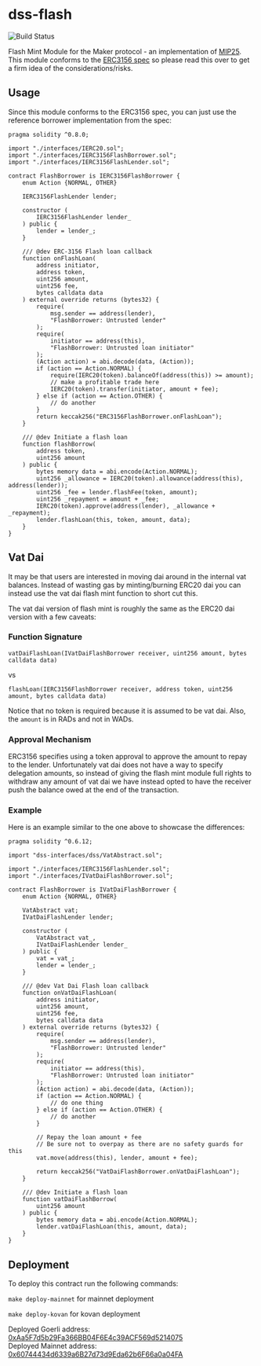 # dss-flash
![Build Status](https://github.com/makerdao/dss-flash/actions/workflows/.github/workflows/tests.yaml/badge.svg?branch=master)

Flash Mint Module for the Maker protocol - an implementation of [MIP25](https://forum.makerdao.com/t/mip25-flash-mint-module/4400). This module conforms to the [ERC3156 spec](https://eips.ethereum.org/EIPS/eip-3156) so please read this over to get a firm idea of the considerations/risks.

## Usage

Since this module conforms to the ERC3156 spec, you can just use the reference borrower implementation from the spec:

```
pragma solidity ^0.8.0;

import "./interfaces/IERC20.sol";
import "./interfaces/IERC3156FlashBorrower.sol";
import "./interfaces/IERC3156FlashLender.sol";

contract FlashBorrower is IERC3156FlashBorrower {
    enum Action {NORMAL, OTHER}

    IERC3156FlashLender lender;

    constructor (
        IERC3156FlashLender lender_
    ) public {
        lender = lender_;
    }

    /// @dev ERC-3156 Flash loan callback
    function onFlashLoan(
        address initiator,
        address token,
        uint256 amount,
        uint256 fee,
        bytes calldata data
    ) external override returns (bytes32) {
        require(
            msg.sender == address(lender),
            "FlashBorrower: Untrusted lender"
        );
        require(
            initiator == address(this),
            "FlashBorrower: Untrusted loan initiator"
        );
        (Action action) = abi.decode(data, (Action));
        if (action == Action.NORMAL) {
            require(IERC20(token).balanceOf(address(this)) >= amount);
            // make a profitable trade here
            IERC20(token).transfer(initiator, amount + fee);
        } else if (action == Action.OTHER) {
            // do another
        }
        return keccak256("ERC3156FlashBorrower.onFlashLoan");
    }

    /// @dev Initiate a flash loan
    function flashBorrow(
        address token,
        uint256 amount
    ) public {
        bytes memory data = abi.encode(Action.NORMAL);
        uint256 _allowance = IERC20(token).allowance(address(this), address(lender));
        uint256 _fee = lender.flashFee(token, amount);
        uint256 _repayment = amount + _fee;
        IERC20(token).approve(address(lender), _allowance + _repayment);
        lender.flashLoan(this, token, amount, data);
    }
}
```

## Vat Dai

It may be that users are interested in moving dai around in the internal vat balances. Instead of wasting gas by minting/burning ERC20 dai you can instead use the vat dai flash mint function to short cut this.

The vat dai version of flash mint is roughly the same as the ERC20 dai version with a few caveats:

### Function Signature

`vatDaiFlashLoan(IVatDaiFlashBorrower receiver, uint256 amount, bytes calldata data)`

vs

`flashLoan(IERC3156FlashBorrower receiver, address token, uint256 amount, bytes calldata data)`

Notice that no token is required because it is assumed to be vat dai. Also, the `amount` is in RADs and not in WADs.

### Approval Mechanism

ERC3156 specifies using a token approval to approve the amount to repay to the lender. Unfortunately vat dai does not have a way to specify delegation amounts, so instead of giving the flash mint module full rights to withdraw any amount of vat dai we have instead opted to have the receiver push the balance owed at the end of the transaction.

### Example

Here is an example similar to the one above to showcase the differences:

```
pragma solidity ^0.6.12;

import "dss-interfaces/dss/VatAbstract.sol";

import "./interfaces/IERC3156FlashLender.sol";
import "./interfaces/IVatDaiFlashBorrower.sol";

contract FlashBorrower is IVatDaiFlashBorrower {
    enum Action {NORMAL, OTHER}

    VatAbstract vat;
    IVatDaiFlashLender lender;

    constructor (
        VatAbstract vat_,
        IVatDaiFlashLender lender_
    ) public {
        vat = vat_;
        lender = lender_;
    }

    /// @dev Vat Dai Flash loan callback
    function onVatDaiFlashLoan(
        address initiator,
        uint256 amount,
        uint256 fee,
        bytes calldata data
    ) external override returns (bytes32) {
        require(
            msg.sender == address(lender),
            "FlashBorrower: Untrusted lender"
        );
        require(
            initiator == address(this),
            "FlashBorrower: Untrusted loan initiator"
        );
        (Action action) = abi.decode(data, (Action));
        if (action == Action.NORMAL) {
            // do one thing
        } else if (action == Action.OTHER) {
            // do another
        }

        // Repay the loan amount + fee
        // Be sure not to overpay as there are no safety guards for this
        vat.move(address(this), lender, amount + fee);

        return keccak256("VatDaiFlashBorrower.onVatDaiFlashLoan");
    }

    /// @dev Initiate a flash loan
    function vatDaiFlashBorrow(
        uint256 amount
    ) public {
        bytes memory data = abi.encode(Action.NORMAL);
        lender.vatDaiFlashLoan(this, amount, data);
    }
}

```

## Deployment

To deploy this contract run the following commands:

`make deploy-mainnet` for mainnet deployment

`make deploy-kovan` for kovan deployment

Deployed Goerli address: [0xAa5F7d5b29Fa366BB04F6E4c39ACF569d5214075](https://kovan.etherscan.io/address/0xAa5F7d5b29Fa366BB04F6E4c39ACF569d5214075#code)  
Deployed Mainnet address: [0x60744434d6339a6B27d73d9Eda62b6F66a0a04FA](https://etherscan.io/address/0x60744434d6339a6B27d73d9Eda62b6F66a0a04FA#code)  
